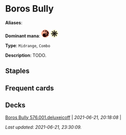 # Boros Bully

**Aliases**: 

**Dominant mana**: <img src="../resources/images/mana/R.png" width="25"/> <img src="../resources/images/mana/W.png" width="25"/>

**Type**: `Midrange`, `Combo`

**Description**: TODO.

## **Staples**



## **Frequent cards**



## **Decks**

[Boros Bully 576.001.deluxeicoff](https://deckstats.net/decks/181430/2119095-boros-bully-576-001-deluxeicof) | *2021-06-21, 20:18:08* |   


*Last updated: 2021-06-21, 23:30:09.*
